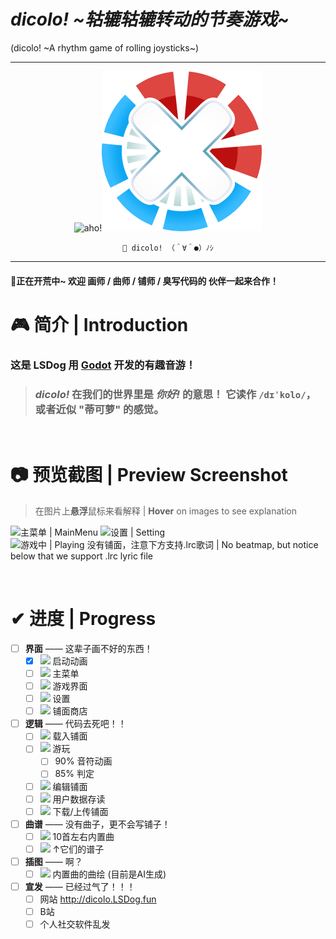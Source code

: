# *dicolo! ~轱辘轱辘转动的节奏游戏\~*
(dicolo! ~A rhythm game of rolling joysticks\~)

---
<div align=center>
<img src="https://github.com/LSDogX/dicolo/assets/61925478/aa267b2c-0288-4b3e-9fdb-43ce55df233a" width="128px" alt="aho!"/><img src="visual/icon/icon.svg" width="256px" alt="icon!"/>

  `🎉 dicolo! （＾∀＾●）ﾉｼ`
</div>

---

#### 📣正在开荒中~ 欢迎 **画师** / **曲师** / **铺师** / **臭写代码的** 伙伴一起来合作！


# 🎮 简介 | Introduction

### 这是 LSDog 用 [Godot](http://github.com/godotengine/godot) 开发的有趣音游！  

> ### ***dicolo!*** 在我们的世界里是 ***你好!*** 的意思！  它读作 **`/dɪˈkolo/`**，或者近似 "**蒂可萝**" 的感觉。  

<br/>

# 📷 预览截图 | Preview Screenshot
> 在图片上**悬浮**鼠标来看解释 | **Hover** on images to see explanation

<img src="https://github.com/LSDogX/dicolo/assets/61925478/1cb79355-7cb5-44c6-8158-d08ed67f7a5e" width="384px" title="主菜单 | MainMenu"/> <img src="https://github.com/LSDogX/dicolo/assets/61925478/0302d6ce-3e87-481c-8702-46992d26007e" width="384px" title="设置 | Setting"/> <img src="https://github.com/LSDogX/dicolo/assets/61925478/927d8d4c-2349-4765-90b9-3c9627dbf535" width="384px" title="游戏中 | Playing &#10; 没有铺面，注意下方支持.lrc歌词 | No beatmap, but notice below that we support .lrc lyric file"/>

<br/>

# ✔ 进度 | Progress
- [ ] **界面** —— 这辈子画不好的东西！
  - [x] ![](https://progress-bar.dev/100/) 启动动画
  - [ ] ![](https://progress-bar.dev/75/) 主菜单 
  - [ ] ![](https://progress-bar.dev/50/) 游戏界面
  - [ ] ![](https://progress-bar.dev/70/) 设置
  - [ ] ![](https://progress-bar.dev/0/) 铺面商店
- [ ] **逻辑** —— 代码去死吧！！
  - [ ] ![](https://progress-bar.dev/90/) 载入铺面
  - [ ] ![](https://progress-bar.dev/85/) 游玩
	- [ ] 90% 音符动画
	- [ ] 85% 判定
  - [ ] ![](https://progress-bar.dev/20/) 编辑铺面
  - [ ] ![](https://progress-bar.dev/50/) 用户数据存读
  - [ ] ![](https://progress-bar.dev/0/) 下载/上传铺面
- [ ] **曲谱** —— 没有曲子，更不会写铺子！
  - [ ] ![](https://progress-bar.dev/100/) 10首左右内置曲
  - [ ] ![](https://progress-bar.dev/0/) ↑它们的谱子
- [ ] **插图** —— 啊？
  - [ ] ![](https://progress-bar.dev/50/) 内置曲的曲绘 (目前是AI生成)
- [ ] **宣发** —— 已经过气了！！！
  - [ ] 网站 http://dicolo.LSDog.fun
  - [ ] B站
  - [ ] 个人社交软件乱发

